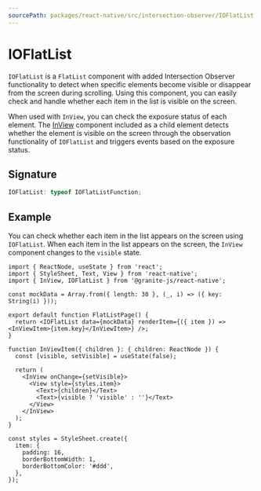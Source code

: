 ```yaml
---
sourcePath: packages/react-native/src/intersection-observer/IOFlatList.ts
---
```


# IOFlatList

`IOFlatList` is a `FlatList` component with added Intersection Observer functionality to detect when specific elements become visible or disappear from the screen during scrolling. Using this component, you can easily check and handle whether each item in the list is visible on the screen.

When used with `InView`, you can check the exposure status of each element. The [InView](/reference/react-native/Screen%20Control/InView) component included as a child element detects whether the element is visible on the screen through the observation functionality of `IOFlatList` and triggers events based on the exposure status.

## Signature

```typescript
IOFlatList: typeof IOFlatListFunction;
```

## Example

You can check whether each item in the list appears on the screen using `IOFlatList`.
When each item in the list appears on the screen, the `InView` component changes to the `visible` state.

```tsx
import { ReactNode, useState } from 'react';
import { StyleSheet, Text, View } from 'react-native';
import { InView, IOFlatList } from '@granite-js/react-native';

const mockData = Array.from({ length: 30 }, (_, i) => ({ key: String(i) }));

export default function FlatListPage() {
  return <IOFlatList data={mockData} renderItem={({ item }) => <InViewItem>{item.key}</InViewItem>} />;
}

function InViewItem({ children }: { children: ReactNode }) {
  const [visible, setVisible] = useState(false);

  return (
    <InView onChange={setVisible}>
      <View style={styles.item}>
        <Text>{children}</Text>
        <Text>{visible ? 'visible' : ''}</Text>
      </View>
    </InView>
  );
}

const styles = StyleSheet.create({
  item: {
    padding: 16,
    borderBottomWidth: 1,
    borderBottomColor: '#ddd',
  },
});
```
